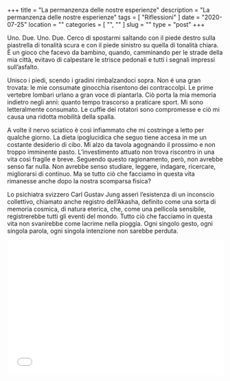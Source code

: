 +++
title = "La permanzenza delle nostre esperienze"
description = "La permanzenza delle nostre esperienze"
tags = [ "Riflessioni" ]
date = "2020-07-25"
location = ""
categories = [
  "",
  ""
]
slug = ""
type = "post"
+++

Uno. Due. Uno. Due. Cerco di spostarmi saltando con il piede destro sulla piastrella di tonalità scura e con il piede sinistro su quella di tonalità chiara. È un gioco che facevo da bambino, quando, camminando per le strade della mia città, evitavo di calpestare le strisce pedonali e tutti i segnali impressi sull’asfalto. 

Unisco i piedi, scendo i gradini rimbalzandoci sopra. Non é una gran trovata: le mie consumate ginocchia risentono dei contraccolpi. Le prime vertebre lombari urlano a gran voce di piantarla. Ciò porta la mia memoria indietro negli anni: quanto tempo trascorso a praticare sport. Mi sono letteralmente consumato. Le cuffie dei rotatori sono compromesse e ciò mi causa una ridotta mobilità della spalla. 

A volte il nervo sciatico è così infiammato che mi costringe a letto per qualche giorno. La dieta ipoglucidica che seguo tiene accesa in me un costante desiderio di cibo. Mi alzo da tavola agognando il prossimo e non troppo imminente pasto. L’investimento attuato non trova riscontro in una vita così fragile e breve. Seguendo questo ragionamento, però, non avrebbe senso far nulla. Non avrebbe senso studiare, leggere, indagare, ricercare, migliorarsi di continuo. Ma se tutto ciò che facciamo in questa vita rimanesse anche dopo la nostra scomparsa fisica?

Lo psichiatra svizzero Carl Gustav Jung asserì l’esistenza di un inconscio collettivo, chiamato anche registro dell’Akasha, definito come una sorta di memoria cosmica, di natura eterica, che, come una pellicola sensibile, registrerebbe tutti gli eventi del mondo.  Tutto ciò che facciamo in questa vita non svanirebbe come lacrime nella pioggia. Ogni singolo gesto, ogni singola parola, ogni singola intenzione non sarebbe perduta. 

<div style="position: relative; padding-bottom: 56.25%; padding-top: 30px; height: 0; overflow: hidden;">
  <iframe src="//www.youtube.com/embed/1xlfzYuRFcY"
  style="position: absolute; top: 0; left: 0; width: 100%; height: 100%;" allowfullscreen frameborder="0" title="YouTube Video"></iframe>
</div>

